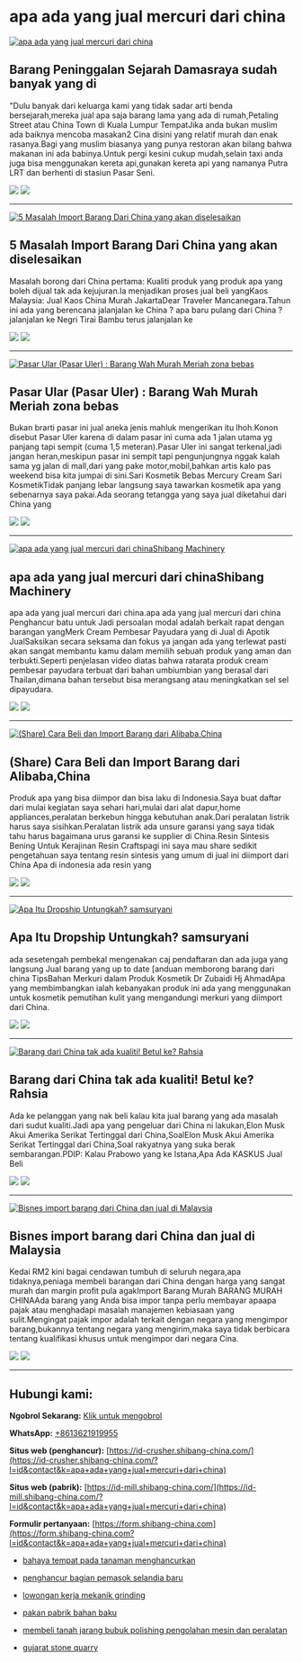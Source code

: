 # apa ada yang jual mercuri dari china

<a href="https://swt.shibang-china.com/?l=id&img&k=apa+ada+yang+jual+mercuri+dari+china" target="_blank">![apa ada yang jual mercuri dari china](http://static.shibang-china.com/all-800x300/1355.jpg)</a>

## Barang Peninggalan Sejarah Damasraya sudah banyak yang di
"Dulu banyak dari keluarga kami yang tidak sadar arti benda bersejarah,mereka jual apa saja barang lama yang ada di rumah,Petaling Street atau China Town di Kuala Lumpur TempatJika anda bukan muslim ada baiknya mencoba masakan2 Cina disini yang relatif murah dan enak rasanya.Bagi yang muslim biasanya yang punya restoran akan bilang bahwa makanan ini ada babinya.Untuk pergi kesini cukup mudah,selain taxi anda juga bisa menggunakan kereta api,gunakan kereta api yang namanya Putra LRT dan berhenti di stasiun Pasar Seni.


<a href="https://whatsapp.shibangsoft.com/WhatsApp.php" target="_blank" title="WhatsApp">![](http://static.shibang-china.com/icon/whatsapp.png)</a> <a href="https://swt.shibang-china.com/?l=id&icon&k=apa+ada+yang+jual+mercuri+dari+china" target="_blank">![](http://static.shibang-china.com/icon/chat-id.png)</a>

---

<a href="https://swt.shibang-china.com/?l=id&img&k=apa+ada+yang+jual+mercuri+dari+china" target="_blank">![5 Masalah Import Barang Dari China yang akan diselesaikan](http://static.shibang-china.com/all-800x300/856.jpg)</a>

## 5 Masalah Import Barang Dari China yang akan diselesaikan
Masalah borong dari China pertama: Kualiti produk yang produk apa yang boleh dijual tak ada kejujuran.Ia menjadikan proses jual beli yangKaos Malaysia: Jual Kaos China Murah JakartaDear Traveler Mancanegara.Tahun ini ada yang berencana jalanjalan ke China ? apa baru pulang dari China ? jalanjalan ke Negri Tirai Bambu terus jalanjalan ke


<a href="https://whatsapp.shibangsoft.com/WhatsApp.php" target="_blank" title="WhatsApp">![](http://static.shibang-china.com/icon/whatsapp.png)</a> <a href="https://swt.shibang-china.com/?l=id&icon&k=apa+ada+yang+jual+mercuri+dari+china" target="_blank">![](http://static.shibang-china.com/icon/chat-id.png)</a>

---

<a href="https://swt.shibang-china.com/?l=id&img&k=apa+ada+yang+jual+mercuri+dari+china" target="_blank">![Pasar Ular (Pasar Uler) : Barang Wah Murah Meriah zona bebas](http://static.shibang-china.com/all-800x300/184.jpg)</a>

## Pasar Ular (Pasar Uler) : Barang Wah Murah Meriah zona bebas
Bukan brarti pasar ini jual aneka jenis mahluk mengerikan itu lhoh.Konon disebut Pasar Uler karena di dalam pasar ini cuma ada 1 jalan utama yg panjang tapi sempit (cuma 1,5 meteran).Pasar Uler ini sangat terkenal,jadi jangan heran,meskipun pasar ini sempit tapi pengunjungnya nggak kalah sama yg jalan di mall,dari yang pake motor,mobil,bahkan artis kalo pas weekend bisa kita jumpai di sini.Sari Kosmetik Bebas Mercury Cream Sari KosmetikTidak panjang lebar langsung saya tawarkan kosmetik apa yang sebenarnya saya pakai.Ada seorang tetangga yang saya jual diketahui dari China yang


<a href="https://whatsapp.shibangsoft.com/WhatsApp.php" target="_blank" title="WhatsApp">![](http://static.shibang-china.com/icon/whatsapp.png)</a> <a href="https://swt.shibang-china.com/?l=id&icon&k=apa+ada+yang+jual+mercuri+dari+china" target="_blank">![](http://static.shibang-china.com/icon/chat-id.png)</a>

---

<a href="https://swt.shibang-china.com/?l=id&img&k=apa+ada+yang+jual+mercuri+dari+china" target="_blank">![apa ada yang jual mercuri dari chinaShibang Machinery](http://static.shibang-china.com/all-800x300/1469.jpg)</a>

## apa ada yang jual mercuri dari chinaShibang Machinery
apa ada yang jual mercuri dari china.apa ada yang jual mercuri dari china Penghancur batu untuk Jadi persoalan modal adalah berkait rapat dengan barangan yangMerk Cream Pembesar Payudara yang di Jual di Apotik JualSaksikan secara seksama dan fokus ya jangan ada yang terlewat pasti akan sangat membantu kamu dalam memilih sebuah produk yang aman dan terbukti.Seperti penjelasan video diatas bahwa ratarata produk cream pembesar payudara terbuat dari bahan umbiumbian yang berasal dari Thailan,dimana bahan tersebut bisa merangsang atau meningkatkan sel sel dipayudara.


<a href="https://whatsapp.shibangsoft.com/WhatsApp.php" target="_blank" title="WhatsApp">![](http://static.shibang-china.com/icon/whatsapp.png)</a> <a href="https://swt.shibang-china.com/?l=id&icon&k=apa+ada+yang+jual+mercuri+dari+china" target="_blank">![](http://static.shibang-china.com/icon/chat-id.png)</a>

---

<a href="https://swt.shibang-china.com/?l=id&img&k=apa+ada+yang+jual+mercuri+dari+china" target="_blank">![(Share) Cara Beli dan Import Barang dari Alibaba,China](http://static.shibang-china.com/all-800x300/1201.jpg)</a>

## (Share) Cara Beli dan Import Barang dari Alibaba,China
Produk apa yang bisa diimpor dan bisa laku di Indonesia.Saya buat daftar dari mulai kegiatan saya sehari hari,mulai dari alat dapur,home appliances,peralatan berkebun hingga kebutuhan anak.Dari peralatan listrik harus saya sisihkan.Peralatan listrik ada unsure garansi yang saya tidak tahu harus bagaimana urus garansi ke supplier di China.Resin Sintesis Bening Untuk Kerajinan Resin Craftspagi ini saya mau share sedikit pengetahuan saya tentang resin sintesis yang umum di jual ini diimport dari China Apa di indonesia ada resin yang


<a href="https://whatsapp.shibangsoft.com/WhatsApp.php" target="_blank" title="WhatsApp">![](http://static.shibang-china.com/icon/whatsapp.png)</a> <a href="https://swt.shibang-china.com/?l=id&icon&k=apa+ada+yang+jual+mercuri+dari+china" target="_blank">![](http://static.shibang-china.com/icon/chat-id.png)</a>

---

<a href="https://swt.shibang-china.com/?l=id&img&k=apa+ada+yang+jual+mercuri+dari+china" target="_blank">![Apa Itu Dropship Untungkah? samsuryani](http://static.shibang-china.com/all-800x300/1004.jpg)</a>

## Apa Itu Dropship Untungkah? samsuryani
ada sesetengah pembekal mengenakan caj pendaftaran dan ada juga yang langsung Jual barang yang up to date [anduan memborong barang dari china TipsBahan Merkuri dalam Produk Kosmetik Dr Zubaidi Hj AhmadApa yang membimbangkan ialah kebanyakan produk ini ada yang menggunakan untuk kosmetik pemutihan kulit yang mengandungi merkuri yang diimport dari China.


<a href="https://whatsapp.shibangsoft.com/WhatsApp.php" target="_blank" title="WhatsApp">![](http://static.shibang-china.com/icon/whatsapp.png)</a> <a href="https://swt.shibang-china.com/?l=id&icon&k=apa+ada+yang+jual+mercuri+dari+china" target="_blank">![](http://static.shibang-china.com/icon/chat-id.png)</a>

---

<a href="https://swt.shibang-china.com/?l=id&img&k=apa+ada+yang+jual+mercuri+dari+china" target="_blank">![Barang dari China tak ada kualiti! Betul ke? Rahsia](http://static.shibang-china.com/all-800x300/112.jpg)</a>

## Barang dari China tak ada kualiti! Betul ke? Rahsia
Ada ke pelanggan yang nak beli kalau kita jual barang yang ada masalah dari sudut kualiti.Jadi apa yang pengeluar dari China ni lakukan,Elon Musk Akui Amerika Serikat Tertinggal dari China,SoalElon Musk Akui Amerika Serikat Tertinggal dari China,Soal rakyatnya yang suka berak sembarangan.PDIP: Kalau Prabowo yang ke Istana,Apa Ada KASKUS Jual Beli


<a href="https://whatsapp.shibangsoft.com/WhatsApp.php" target="_blank" title="WhatsApp">![](http://static.shibang-china.com/icon/whatsapp.png)</a> <a href="https://swt.shibang-china.com/?l=id&icon&k=apa+ada+yang+jual+mercuri+dari+china" target="_blank">![](http://static.shibang-china.com/icon/chat-id.png)</a>

---

<a href="https://swt.shibang-china.com/?l=id&img&k=apa+ada+yang+jual+mercuri+dari+china" target="_blank">![Bisnes import barang dari China dan jual di Malaysia](http://static.shibang-china.com/all-800x300/1015.jpg)</a>

## Bisnes import barang dari China dan jual di Malaysia
Kedai RM2 kini bagai cendawan tumbuh di seluruh negara,apa tidaknya,peniaga membeli barangan dari China dengan harga yang sangat murah dan margin profit pula agakImport Barang Murah BARANG MURAH CHINAAda barang yang Anda bisa impor tanpa perlu membayar apaapa pajak atau menghadapi masalah manajemen kebiasaan yang sulit.Mengingat pajak impor adalah terkait dengan negara yang mengimpor barang,bukannya tentang negara yang mengirim,maka saya tidak berbicara tentang kualifikasi khusus untuk mengimpor dari negara Cina.


<a href="https://whatsapp.shibangsoft.com/WhatsApp.php" target="_blank" title="WhatsApp">![](http://static.shibang-china.com/icon/whatsapp.png)</a> <a href="https://swt.shibang-china.com/?l=id&icon&k=apa+ada+yang+jual+mercuri+dari+china" target="_blank">![](http://static.shibang-china.com/icon/chat-id.png)</a>

---
## Hubungi kami:

**Ngobrol Sekarang:** [Klik untuk mengobrol](https://swt.shibang-china.com?l=id&contact&k=apa+ada+yang+jual+mercuri+dari+china)

**WhatsApp:**  [+8613621919955](https://whatsapp.shibangsoft.com/WhatsApp.php)

**Situs web (penghancur):** [https://id-crusher.shibang-china.com/](https://id-crusher.shibang-china.com/?l=id&contact&k=apa+ada+yang+jual+mercuri+dari+china)

**Situs web (pabrik):** [https://id-mill.shibang-china.com/](https://id-mill.shibang-china.com/?l=id&contact&k=apa+ada+yang+jual+mercuri+dari+china)

**Formulir pertanyaan:** [https://form.shibang-china.com](https://form.shibang-china.com?l=id&contact&k=apa+ada+yang+jual+mercuri+dari+china)

* [bahaya tempat pada tanaman menghancurkan](../35/bahaya%20tempat%20pada%20tanaman%20menghancurkan.md)

* [penghancur bagian pemasok selandia baru](../33/penghancur%20bagian%20pemasok%20selandia%20baru.md)

* [lowongan kerja mekanik grinding](../36/lowongan%20kerja%20mekanik%20grinding.md)

* [pakan pabrik bahan baku](../39/pakan%20pabrik%20bahan%20baku.md)

* [membeli tanah jarang bubuk polishing pengolahan mesin dan peralatan](../40/membeli%20tanah%20jarang%20bubuk%20polishing%20pengolahan%20mesin%20dan%20peralatan.md)

* [gujarat stone quarry](../31/gujarat%20stone%20quarry.md)